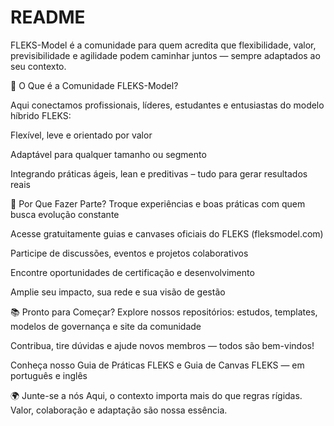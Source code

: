 # README 
FLEKS-Model é a comunidade para quem acredita que flexibilidade, valor, previsibilidade e agilidade podem caminhar juntos — sempre adaptados ao seu contexto.

🚀 O Que é a Comunidade FLEKS-Model?

Aqui conectamos profissionais, líderes, estudantes e entusiastas do modelo híbrido FLEKS:

Flexível, leve e orientado por valor

Adaptável para qualquer tamanho ou segmento

Integrando práticas ágeis, lean e preditivas – tudo para gerar resultados reais

🤝 Por Que Fazer Parte?
Troque experiências e boas práticas com quem busca evolução constante

Acesse gratuitamente guias e canvases oficiais do FLEKS (fleksmodel.com)

Participe de discussões, eventos e projetos colaborativos

Encontre oportunidades de certificação e desenvolvimento

Amplie seu impacto, sua rede e sua visão de gestão

📚 Pronto para Começar?
Explore nossos repositórios: estudos, templates, modelos de governança e site da comunidade

Contribua, tire dúvidas e ajude novos membros — todos são bem-vindos!

Conheça nosso Guia de Práticas FLEKS e Guia de Canvas FLEKS — em português e inglês

🌍 Junte-se a nós
Aqui, o contexto importa mais do que regras rígidas.
Valor, colaboração e adaptação são nossa essência.
